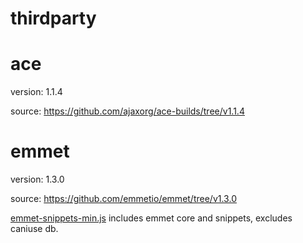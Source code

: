 # thirdparty

# ace

version: 1.1.4

source: https://github.com/ajaxorg/ace-builds/tree/v1.1.4

# emmet

version: 1.3.0

source: https://github.com/emmetio/emmet/tree/v1.3.0

[emmet-snippets-min.js](./emmet/emmet-snippets-min.js) includes emmet core and snippets, excludes caniuse db.
